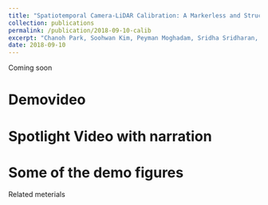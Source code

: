 ```yaml
---
title: "Spatiotemporal Camera-LiDAR Calibration: A Markerless and Structureless Approach"
collection: publications
permalink: /publication/2018-09-10-calib
excerpt: "Chanoh Park, Soohwan Kim, Peyman Moghadam, Sridha Sridharan, Clinton Fookes, submitted ICRA 2019."
date: 2018-09-10
---
```


Coming soon

# Demovideo

# Spotlight Video with narration

# Some of the demo figures


Related meterials
